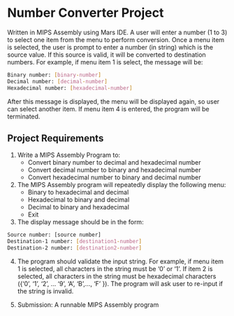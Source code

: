 
# Number Converter Project

Written in MIPS Assembly using Mars IDE. A user will enter a number (1 to 3) to select one item from the menu to perform conversion. Once a menu item is selected, the user is prompt to enter a number (in string) which is the source value. If this source is valid, it will be converted to destination numbers. For example, if menu item 1 is select, the message will be:
```bash
Binary number: [binary-number]
Decimal number: [decimal-number]
Hexadecimal number: [hexadecimal-number]
```
After this message is displayed, the menu will be displayed again, so user can select
another item. If menu item 4 is entered, the program will be terminated.


## Project Requirements

1.  Write a MIPS Assembly Program to:
    * Convert binary number to decimal and hexadecimal number
    * Convert decimal number to binary and hexadecimal number
    * Convert hexadecimal number to binary and decimal number
2.  The MIPS Assembly program will repeatedly display the following menu:
    * Binary to hexadecimal and decimal
    * Hexadecimal to binary and decimal
    * Decimal to binary and hexadecimal
    * Exit
3. The display message should be in the form:
```bash
Source number: [source number]
Destination-1 number: [destination1-number]
Destination-2 number: [destination2-number]
```
4. The program should validate the input string. For example, if menu item 1 is
selected, all characters in the string must be ‘0’ or ‘1’. If item 2 is selected, all
characters in the string must be hexadecimal characters ({‘0’, ‘1’, ‘2’, … ‘9’, ‘A’,
‘B’,…, ‘F’ }). The program will ask user to re-input if the string is invalid.

5. Submission: A runnable MIPS Assembly program